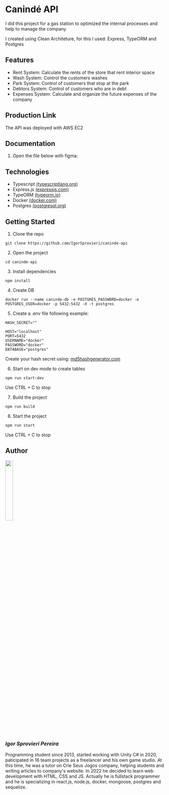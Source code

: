 # Canindé API

I did this project for a gas station to optimized the internal processes and help to manage the company

I created using Clean Architeture, for this I used: Express, TypeORM and Postgres

## Features

- Rent System: Calculate the rents of the store that rent interior space
- Wash System: Control the customers washes
- Park System: Control of customers that stop at the park
- Debtors System: Control of customers who are in debt
- Expenses System: Calculate and organize the future expenses of the company

## Production Link

The API was deployed with AWS EC2

## Documentation

1. Open the file below with figma:

## Technologies

- Typescript [(typescriptlang.org)](https://www.typescriptlang.org)
- Express.js [(expressjs.com)](https://expressjs.com)
- TypeORM [(typeorm.io)](https://typeorm.io)
- Docker [(docker.com)](https://www.docker.com)
- Postgres [(postgresql.org)](https://www.postgresql.org)

## Getting Started

1. Clone the repo

```
git clone https://github.com/IgorSprovieri/caninde-api
```

2. Open the project

```
cd caninde-api
```

3. Install dependencies

```
npm install
```

4. Create DB

```
docker run --name caninde-db -e POSTGRES_PASSWORD=docker -e POSTGRES_USER=docker -p 5432:5432 -d -t postgres
```

5. Create a .env file following example:

```
HASH_SECRET=""

HOST="localhost"
PORT=5432
USERNAME="docker"
PASSWORD="docker"
DATABASE="postgres"
```

Create your hash secret using: [md5hashgenerator.com](https://www.md5hashgenerator.com)

6. Start on dev mode to create tables

```
npm run start:dev
```

Use CTRL + C to stop

7. Build the project

```
npm run build
```

8. Start the project

```
npm run start
```

Use CTRL + C to stop

## Author

<img src="./public/myImage.jpeg" width="22%">

### _Igor Sprovieri Pereira_

Programming student since 2013, started working with Unity C# in 2020, paticipated in 16 team projects as a freelancer and his own game studio. At this time, he was a tutor on Crie Seus Jogos company, helping students and writing articles to company's website. In 2022 he decided to learn web development with HTML, CSS and JS. Actually he is fullstack programmer and he is specializing in react.js, node.js, docker, mongoose, postgres and sequelize.
